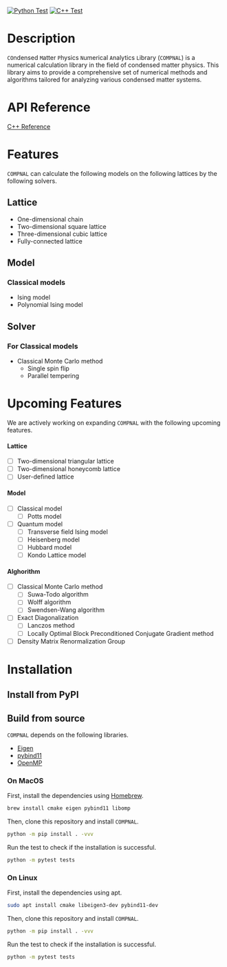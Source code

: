 [![Python Test](https://github.com/K-Suzuki-Jij/compnal/actions/workflows/python_test.yml/badge.svg)](https://github.com/K-Suzuki-Jij/compnal/actions/workflows/python_test.yml) [![C++ Test](https://github.com/K-Suzuki-Jij/compnal/actions/workflows/cpp_test.yml/badge.svg)](https://github.com/K-Suzuki-Jij/compnal/actions/workflows/cpp_test.yml)

# Description
`CO`ndensed `M`atter `P`hysics `N`umerical `A`nalytics `L`ibrary (`COMPNAL`) is a numerical calculation library in the field of condensed matter physics. This library aims to provide a comprehensive set of numerical methods and algorithms tailored for analyzing various condensed matter systems.

# API Reference
[C++ Reference](https://k-suzuki-jij.github.io/compnal/)

# Features
`COMPNAL` can calculate the following models on the following lattices by the following solvers.

## Lattice
- One-dimensional chain
- Two-dimensional square lattice
- Three-dimensional cubic lattice
- Fully-connected lattice

## Model
### Classical models
- Ising model
- Polynomial Ising model

## Solver
### For Classical models
- Classical Monte Carlo method
    - Single spin flip
    - Parallel tempering

# Upcoming Features
We are actively working on expanding `COMPNAL` with the following upcoming features.

#### Lattice
- [ ] Two-dimensional triangular lattice
- [ ] Two-dimensional honeycomb lattice
- [ ] User-defined lattice

#### Model
- [ ] Classical model
    - [ ] Potts model

- [ ] Quantum model
    - [ ] Transverse field Ising model
    - [ ] Heisenberg model
    - [ ] Hubbard model
    - [ ] Kondo Lattice model

#### Alghorithm
- [ ] Classical Monte Carlo method
    - [ ] Suwa-Todo algorithm
    - [ ] Wolff algorithm
    - [ ] Swendsen-Wang algorithm
- [ ] Exact Diagonalization
    - [ ] Lanczos method
    - [ ] Locally Optimal Block Preconditioned Conjugate Gradient method
- [ ] Density Matrix Renormalization Group

# Installation
## Install from PyPI


## Build from source
`COMPNAL` depends on the following libraries.
- [Eigen](https://eigen.tuxfamily.org/index.php?title=Main_Page)
- [pybind11](https://github.com/pybind/pybind11)
- [OpenMP](https://www.openmp.org/)

### On MacOS
First, install the dependencies using [Homebrew](https://brew.sh/).
```bash
brew install cmake eigen pybind11 libomp
```

Then, clone this repository and install `COMPNAL`.
```bash
python -m pip install . -vvv
```

Run the test to check if the installation is successful.
```bash
python -m pytest tests
```

### On Linux
First, install the dependencies using apt.
```bash
sudo apt install cmake libeigen3-dev pybind11-dev
```

Then, clone this repository and install `COMPNAL`.
```bash
python -m pip install . -vvv
```

Run the test to check if the installation is successful.
```bash
python -m pytest tests
```

